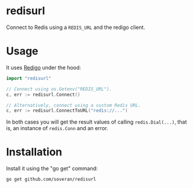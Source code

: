 redisurl
========

Connect to Redis using a `REDIS_URL` and the redigo client.

Usage
=====

It uses [Redigo][redigo] under the hood:

```go
import "redisurl"

// Connect using os.Getenv("REDIS_URL").
c, err := redisurl.Connect()

// Alternatively, connect using a custom Redis URL.
c, err := redisurl.ConnectToURL("redis://...")
```

In both cases you will get the result values of calling
`redis.Dial(...)`, that is, an instance of `redis.Conn` and an
error.

[redigo]: https://github.com/garyburd/redigo

Installation
============

Install it using the "go get" command:

    go get github.com/soveran/redisurl


